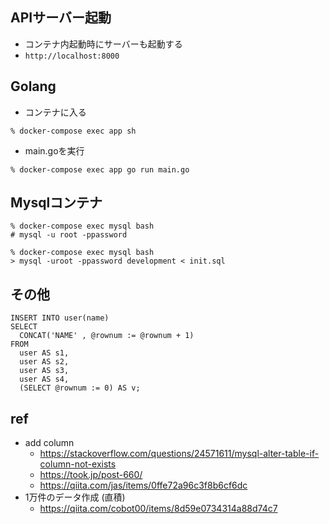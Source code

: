 ## APIサーバー起動
- コンテナ内起動時にサーバーも起動する
- `http://localhost:8000`

## Golang
- コンテナに入る

```
% docker-compose exec app sh
```

- main.goを実行

```
% docker-compose exec app go run main.go
```


## Mysqlコンテナ
```
% docker-compose exec mysql bash
# mysql -u root -ppassword
```

```
% docker-compose exec mysql bash
> mysql -uroot -ppassword development < init.sql
```


## その他
```
INSERT INTO user(name)
SELECT
  CONCAT('NAME' , @rownum := @rownum + 1)
FROM
  user AS s1,
  user AS s2,
  user AS s3,
  user AS s4,
  (SELECT @rownum := 0) AS v;
```

## ref
- add column
  - https://stackoverflow.com/questions/24571611/mysql-alter-table-if-column-not-exists
  - https://took.jp/post-660/
  - https://qiita.com/jas/items/0ffe72a96c3f8b6cf6dc
- 1万件のデータ作成 (直積)
  - https://qiita.com/cobot00/items/8d59e0734314a88d74c7
